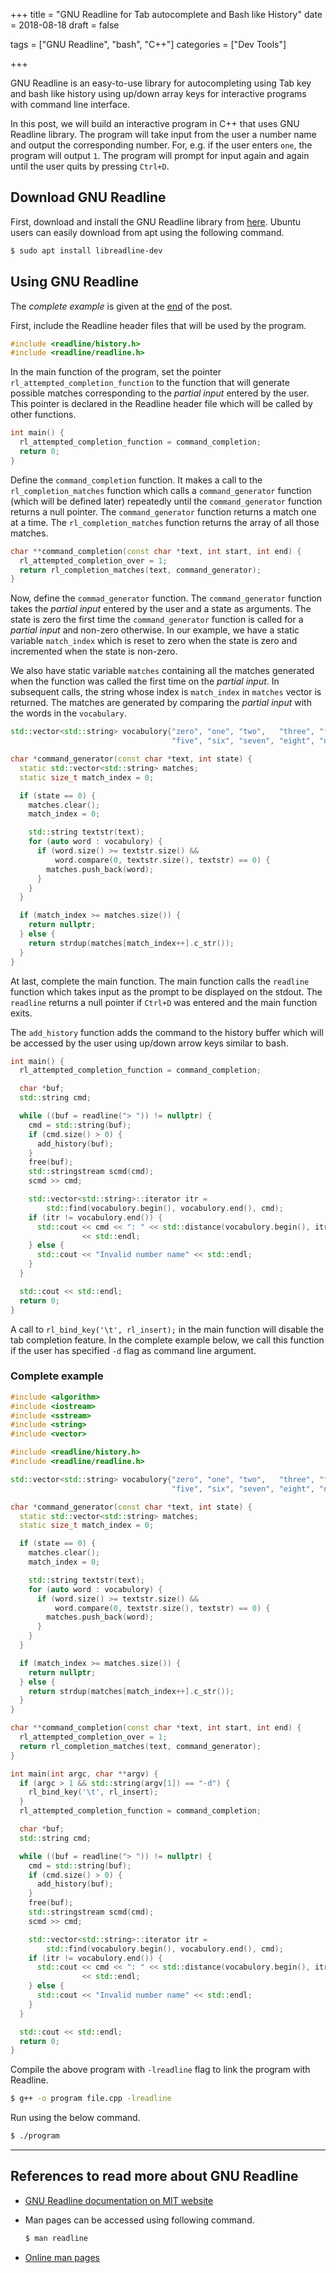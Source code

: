 +++
title = "GNU Readline for Tab autocomplete and Bash like History"
date = 2018-08-18
draft = false

tags = ["GNU Readline", "bash", "C++"]
categories = ["Dev Tools"]

+++

GNU Readline is an easy-to-use library for autocompleting using Tab key and bash like history using up/down array keys for interactive programs with command line interface.<!--more-->

In this post, we will build an interactive program in C++ that uses GNU Readline library.
The program will take input from the user a number name and output the corresponding number.
For, e.g. if the user enters `one`, the program will output `1`.
The program will prompt for input again and again until the user quits by pressing `Ctrl+D`.

## Download GNU Readline

First, download and install the GNU Readline library from [here](https://ftp.gnu.org/gnu/readline/). Ubuntu users can easily download from apt using the following command.

```bash
$ sudo apt install libreadline-dev
```

## Using GNU Readline

The *complete example* is given at the [end](#complete-example) of the post.

First, include the Readline header files that will be used by the program.

```cpp
#include <readline/history.h>
#include <readline/readline.h>
```

In the main function of the program, set the pointer `rl_attempted_completion_function` to the function that will generate possible matches corresponding to the *partial input* entered by the user.
This pointer is declared in the Readline header file which will be called by other functions.

```cpp
int main() {
  rl_attempted_completion_function = command_completion;
  return 0;
}
```

Define the `command_completion` function. It makes a call to the `rl_completion_matches` function which calls a `command_generator` function (which will be defined later) repeatedly until the `command_generator` function returns a null pointer. The `command_generator` function returns a match one at a time. The `rl_completion_matches` function returns the array of all those matches.

```cpp
char **command_completion(const char *text, int start, int end) {
  rl_attempted_completion_over = 1;
  return rl_completion_matches(text, command_generator);
}
```

Now, define the `commad_generator` function. The `command_generator` function takes the *partial input* entered by the user and a state as arguments. The state is zero the first time the `command_generator` function is called for a *partial input* and non-zero otherwise. In our example, we have a static variable `match_index` which is reset to zero when the state is zero and incremented when the state is non-zero.

We also have static variable `matches` containing all the matches generated when the function was called the first time on the *partial input*. In subsequent calls, the string whose index is `match_index` in `matches` vector is returned. The matches are generated by comparing the *partial input* with the words in the `vocabulary`.

```cpp
std::vector<std::string> vocabulory{"zero", "one", "two",   "three", "four",
                                    "five", "six", "seven", "eight", "nine"};

char *command_generator(const char *text, int state) {
  static std::vector<std::string> matches;
  static size_t match_index = 0;

  if (state == 0) {
    matches.clear();
    match_index = 0;

    std::string textstr(text);
    for (auto word : vocabulory) {
      if (word.size() >= textstr.size() &&
          word.compare(0, textstr.size(), textstr) == 0) {
        matches.push_back(word);
      }
    }
  }

  if (match_index >= matches.size()) {
    return nullptr;
  } else {
    return strdup(matches[match_index++].c_str());
  }
}
```

At last, complete the main function. The main function calls the `readline` function which takes input as the prompt to be displayed on the stdout. The `readline` returns a null pointer if `Ctrl+D` was entered and the main function exits.

The `add_history` function adds the command to the history buffer which will be accessed by the user using up/down arrow keys similar to bash.

```cpp
int main() {
  rl_attempted_completion_function = command_completion;

  char *buf;
  std::string cmd;

  while ((buf = readline("> ")) != nullptr) {
    cmd = std::string(buf);
    if (cmd.size() > 0) {
      add_history(buf);
    }
    free(buf);
    std::stringstream scmd(cmd);
    scmd >> cmd;

    std::vector<std::string>::iterator itr =
        std::find(vocabulory.begin(), vocabulory.end(), cmd);
    if (itr != vocabulory.end()) {
      std::cout << cmd << ": " << std::distance(vocabulory.begin(), itr)
                << std::endl;
    } else {
      std::cout << "Invalid number name" << std::endl;
    }
  }

  std::cout << std::endl;
  return 0;
}
```

A call to `rl_bind_key('\t', rl_insert);` in the main function will disable the tab completion feature. In the complete example below, we call this function if the user has specified `-d` flag as command line argument.

### Complete example

```cpp
#include <algorithm>
#include <iostream>
#include <sstream>
#include <string>
#include <vector>

#include <readline/history.h>
#include <readline/readline.h>

std::vector<std::string> vocabulory{"zero", "one", "two",   "three", "four",
                                    "five", "six", "seven", "eight", "nine"};

char *command_generator(const char *text, int state) {
  static std::vector<std::string> matches;
  static size_t match_index = 0;

  if (state == 0) {
    matches.clear();
    match_index = 0;

    std::string textstr(text);
    for (auto word : vocabulory) {
      if (word.size() >= textstr.size() &&
          word.compare(0, textstr.size(), textstr) == 0) {
        matches.push_back(word);
      }
    }
  }

  if (match_index >= matches.size()) {
    return nullptr;
  } else {
    return strdup(matches[match_index++].c_str());
  }
}

char **command_completion(const char *text, int start, int end) {
  rl_attempted_completion_over = 1;
  return rl_completion_matches(text, command_generator);
}

int main(int argc, char **argv) {
  if (argc > 1 && std::string(argv[1]) == "-d") {
    rl_bind_key('\t', rl_insert);
  }
  rl_attempted_completion_function = command_completion;

  char *buf;
  std::string cmd;

  while ((buf = readline("> ")) != nullptr) {
    cmd = std::string(buf);
    if (cmd.size() > 0) {
      add_history(buf);
    }
    free(buf);
    std::stringstream scmd(cmd);
    scmd >> cmd;

    std::vector<std::string>::iterator itr =
        std::find(vocabulory.begin(), vocabulory.end(), cmd);
    if (itr != vocabulory.end()) {
      std::cout << cmd << ": " << std::distance(vocabulory.begin(), itr)
                << std::endl;
    } else {
      std::cout << "Invalid number name" << std::endl;
    }
  }

  std::cout << std::endl;
  return 0;
}
```

Compile the above program with `-lreadline` flag to link the program with Readline.

```bash
$ g++ -o program file.cpp -lreadline
```

Run using the below command.

```bash
$ ./program
```

---

## References to read more about GNU Readline

* [GNU Readline documentation on MIT website](http://web.mit.edu/gnu/doc/html/rlman_2.html)
* Man pages can be accessed using following command.
  ```bash
  $ man readline
  ```

* [Online man pages](http://man7.org/linux/man-pages/man3/readline.3.html)
